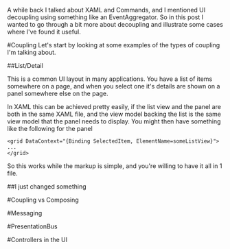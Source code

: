 A while back I talked about XAML and Commands, and I mentioned UI decoupling using something like an EventAggregator.  So in this post I wanted to go through a bit more about decoupling and illustrate some cases where I've found it useful.

#Coupling
Let's start by looking at some examples of the types of coupling I'm talking about.

##List/Detail

This is a common UI layout in many applications.  You have a list of items somewhere on a page, and when you select one it's details are shown on a panel somewhere else on the page.

In XAML this can be achieved pretty easily, if the list view and the panel are both in the same XAML file, and the view model backing the list is the same view model that the panel needs to display.  You might then have something like the following for the panel

	<grid DataContext="{Binding SelectedItem, ElementName=someListView}">
	...
	</grid>

So this works while the markup is simple, and you're willing to have it all in 1 file.

##I just changed something


#Coupling vs Composing

#Messaging

#PresentationBus


#Controllers in the UI